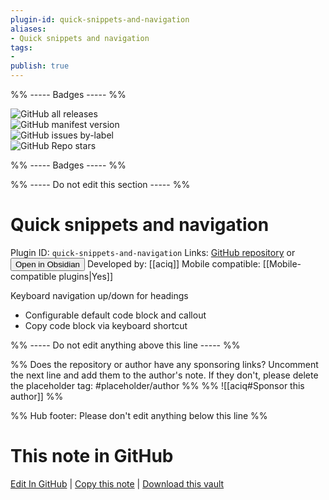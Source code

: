 ```yaml
---
plugin-id: quick-snippets-and-navigation
aliases:
- Quick snippets and navigation
tags: 
- 
publish: true
---
```


%% ----- Badges ----- %%

![GitHub all releases](https://img.shields.io/github/downloads/aciq/obsidian-keyboard-shortcuts/total?color=573E7A&logo=github&style=for-the-badge)   
![GitHub manifest version](https://img.shields.io/github/manifest-json/v/aciq/obsidian-keyboard-shortcuts?color=573E7A&logo=github&style=for-the-badge)   
![GitHub issues by-label](https://img.shields.io/github/issues/aciq/obsidian-keyboard-shortcuts/help%20wanted?color=573E7A&logo=github&style=for-the-badge)   
![GitHub Repo stars](https://img.shields.io/github/stars/aciq/obsidian-keyboard-shortcuts?color=573E7A&logo=github&style=for-the-badge)

%% ----- Badges ----- %%

%% ----- Do not edit this section ----- %%

# Quick snippets and navigation

Plugin ID: `quick-snippets-and-navigation`
Links: [GitHub repository](https://github.com/aciq/obsidian-keyboard-shortcuts) or [<button id=HH>Open in Obsidian</button>](obsidian://show-plugin?id=quick-snippets-and-navigation)
Developed by: [[aciq]]
Mobile compatible: [[Mobile-compatible plugins|Yes]]

Keyboard navigation up/down for headings
- Configurable default code block and callout
- Copy code block via keyboard shortcut

%% ----- Do not edit anything above this line ----- %% 

%% Does the repository or author have any sponsoring links? Uncomment the next line and add them to the author's note. If they don't, please delete the placeholder tag: #placeholder/author %%
%% ![[aciq#Sponsor this author]] %%

%% Hub footer: Please don't edit anything below this line %%

# This note in GitHub

<span class="git-footer">[Edit In GitHub](https://github.dev/obsidian-community/obsidian-hub/blob/main/02%20-%20Community%20Expansions/02.05%20All%20Community%20Expansions/Plugins/quick-snippets-and-navigation.md "git-hub-edit-note") | [Copy this note](https://raw.githubusercontent.com/obsidian-community/obsidian-hub/main/02%20-%20Community%20Expansions/02.05%20All%20Community%20Expansions/Plugins/quick-snippets-and-navigation.md "git-hub-copy-note") | [Download this vault](https://github.com/obsidian-community/obsidian-hub/archive/refs/heads/main.zip "git-hub-download-vault") </span>

